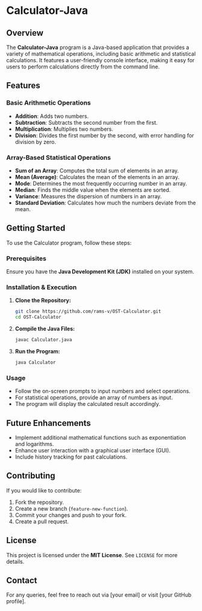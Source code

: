 # Calculator-Java

## Overview
The **Calculator-Java** program is a Java-based application that provides a variety of mathematical operations, including basic arithmetic and statistical calculations. It features a user-friendly console interface, making it easy for users to perform calculations directly from the command line.

## Features

### Basic Arithmetic Operations
- **Addition**: Adds two numbers.
- **Subtraction**: Subtracts the second number from the first.
- **Multiplication**: Multiplies two numbers.
- **Division**: Divides the first number by the second, with error handling for division by zero.

### Array-Based Statistical Operations
- **Sum of an Array**: Computes the total sum of elements in an array.
- **Mean (Average)**: Calculates the mean of the elements in an array.
- **Mode**: Determines the most frequently occurring number in an array.
- **Median**: Finds the middle value when the elements are sorted.
- **Variance**: Measures the dispersion of numbers in an array.
- **Standard Deviation**: Calculates how much the numbers deviate from the mean.

## Getting Started
To use the Calculator program, follow these steps:

### Prerequisites
Ensure you have the **Java Development Kit (JDK)** installed on your system.

### Installation & Execution
1. **Clone the Repository:**
   ```sh
   git clone https://github.com/rams-v/OST-Calculator.git
   cd OST-Calculator
   ```
2. **Compile the Java Files:**
   ```sh
   javac Calculator.java
   ```
3. **Run the Program:**
   ```sh
   java Calculator
   ```

### Usage
- Follow the on-screen prompts to input numbers and select operations.
- For statistical operations, provide an array of numbers as input.
- The program will display the calculated result accordingly.

## Future Enhancements
- Implement additional mathematical functions such as exponentiation and logarithms.
- Enhance user interaction with a graphical user interface (GUI).
- Include history tracking for past calculations.

## Contributing
If you would like to contribute:
1. Fork the repository.
2. Create a new branch (`feature-new-function`).
3. Commit your changes and push to your fork.
4. Create a pull request.

## License
This project is licensed under the **MIT License**. See `LICENSE` for more details.

## Contact
For any queries, feel free to reach out via [your email] or visit [your GitHub profile].

